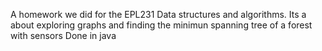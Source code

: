A homework we did for the EPL231 Data structures and algorithms.
Its a about exploring graphs and finding the minimun spanning tree of a forest with sensors
Done in java
